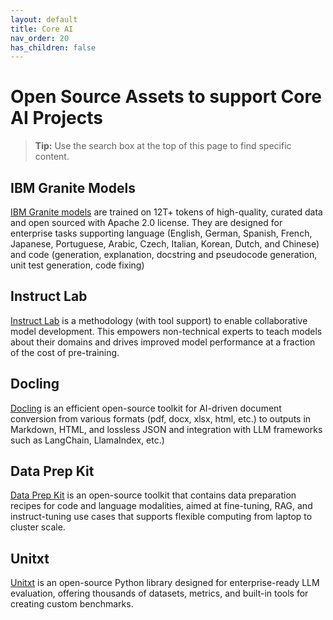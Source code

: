 ```yaml
---
layout: default
title: Core AI
nav_order: 20
has_children: false
---
```


# Open Source Assets to support Core  AI Projects 

> **Tip:** Use the search box at the top of this page to find specific content.


## IBM Granite Models  
[IBM Granite models](https://www.ibm.com/granite) are trained on 12T+ tokens of high-quality, curated data and open sourced with Apache 2.0 license.   They are designed for enterprise tasks supporting language (English, German, Spanish, French, Japanese, Portuguese, Arabic, Czech, Italian, Korean, Dutch, and Chinese) and code (generation, explanation, docstring and pseudocode generation, unit test generation, code fixing)
## Instruct Lab
[Instruct Lab](https://www.redhat.com/en/topics/ai/what-is-instructlab) is a methodology (with tool support) to enable collaborative model development.  This empowers non-technical experts to teach models about their domains and drives improved model performance at a fraction of the cost of pre-training. 
## Docling 
[Docling](https://github.com/docling-project/docling) is an efficient open-source toolkit for AI-driven document conversion from various formats (pdf, docx, xlsx, html, etc.)  to outputs in Markdown, HTML, and lossless JSON and integration with LLM frameworks such as LangChain, LlamaIndex, etc.)
## Data Prep Kit 
[Data Prep Kit]( https://github.com/data-prep-kit/data-prep-kit ) is an open-source toolkit that contains data preparation recipes for code and language modalities, aimed at fine-tuning, RAG, and instruct-tuning use cases that supports flexible computing from laptop to cluster scale.
## Unitxt 
[Unitxt](https://github.com/IBM/unitxt) is an open-source Python library designed for enterprise-ready LLM evaluation, offering thousands of datasets, metrics, and built-in tools for creating custom benchmarks.  



